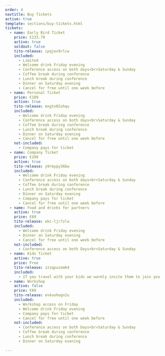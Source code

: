 ```yaml
---
order: 4
navtitle: Buy Tickets
active: true 
template: sections/buy-tickets.html
tickets:
  - name: Early Bird Ticket
    price: €133.70
    active: true
    soldout: false
    tito-release: ipqjex9rlcw
    included:
      - Limited 
      - Welcome drink Friday evening
      - Conference access on both days<br>Saturday & Sunday
      - Coffee break during conference
      - Lunch break during conference
      - Dinner on Saturday evening
      - Cancel for free until one week before
  - name: Personal Ticket
    price: €189
    active: true
    tito-release: mxgto02uhqu
    included:
      - Welcome drink Friday evening
      - Conference access on both days<br>Saturday & Sunday
      - Coffee break during conference
      - Lunch break during conference
      - Dinner on Saturday evening
      - Cancel for free until one week before
    not-included:
      - Company pays for ticket
  - name: Company Ticket
    price: €299
    active: true
    tito-release: y9rmypy36bw
    included:
      - Welcome drink Friday evening
      - Conference access on both days<br>Saturday & Sunday
      - Coffee break during conference
      - Lunch break during conference
      - Dinner on Saturday evening
      - Company pays for ticket
      - Cancel for free until one week before
  - name: Food and drinks for partners
    active: true
    price: €69
    tito-release: ekc-ljr7zla
    included:
      - Welcome drink Friday evening
      - Dinner on Saturday evening
      - Cancel for free until one week before
    not-included:
      - Conference access on both Days<br>Saturday & Sunday
  - name: Kids Ticket
    active: true
    price: Free
    tito-release: zzsqpuzom64
    included:
      - If you travel with your kids we warmly invite them to join you. Please register them with a free of charge ticket. 
  - name: Workshop
    active: false
    price: €69
    tito-release: evkuohegn2u
    included:
      - Workshop access on Friday
      - Welcome drink Friday evening
      - Company pays for ticket
      - Cancel for free until one week before
    not-included:
      - Conference access on both Days<br>Saturday & Sunday
      - Coffee break during conference
      - Lunch break during conference
      - Dinner on Saturday evening
        
---
```


